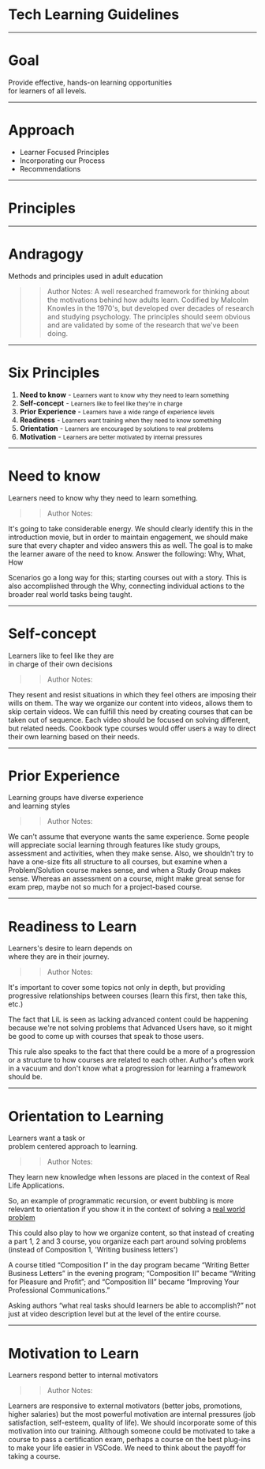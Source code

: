<!-- .slide: data-state="title" -->

# Tech Learning Guidelines

---

<!-- .slide: data-state="title" class="bg-dark text-warning" -->

# Goal

Provide effective, hands-on learning opportunities<br>
for learners of all levels.<!-- .element:  class="text-white" -->

---

# Approach

- Learner Focused Principles
- Incorporating our Process
- Recommendations

---

<!-- .slide: data-state="title" -->

# Principles

---

<!-- .slide: data-state="title" class="bg-dark text-warning" -->

# Andragogy

Methods and principles used in adult education<!-- .element:  class="text-white" -->

> > Author Notes: A well researched framework for thinking about the motivations behind how adults learn. Codified by Malcolm Knowles in the 1970's, but developed over decades of research and studying psychology. The principles should seem obvious and are validated by some of the research that we've been doing.

---

# Six Principles

1. **Need to know** - <small>Learners want to know why they need to learn something</small>
2. **Self-concept** - <small>Learners like to feel like they're in charge</small>
3. **Prior Experience** - <small>Learners have a wide range of experience levels</small>
4. **Readiness** - <small>Learners want training when they need to know something</small>
5. **Orientation** - <small>Learners are encouraged by solutions to real problems</small>
6. **Motivation** - <small>Learners are better motivated by internal pressures</small>

---

# Need to know

Learners need to know why they need to learn something.

> > Author Notes:

It's going to take considerable energy. We should clearly identify this in the introduction movie, but in order to maintain engagement, we should make sure that every chapter and video answers this as well. The goal is to make the learner aware of the need to know. Answer the following: Why, What, How

Scenarios go a long way for this; starting courses out with a story. This is also accomplished through the Why, connecting individual actions to the broader real world tasks being taught.

---

# Self-concept

Learners like to feel like they are<br>in charge of their own decisions

> > Author Notes:

They resent and resist situations in which they feel others are imposing their wills on them. The way we organize our content into videos, allows them to skip certain videos. We can fulfill this need by creating courses that can be taken out of sequence. Each video should be focused on solving different, but related needs. Cookbook type courses would offer users a way to direct their own learning based on their needs.

---

# Prior Experience

Learning groups have diverse experience<br>and learning styles

> > Author Notes:

We can't assume that everyone wants the same experience. Some people will appreciate social learning through features like study groups, assessment and activities, when they make sense. Also, we shouldn't try to have a one-size fits all structure to all courses, but examine when a Problem/Solution course makes sense, and when a Study Group makes sense. Whereas an assessment on a course, might make great sense for exam prep, maybe not so much for a project-based course.

---

# Readiness to Learn

Learners's desire to learn depends on<br>where they are in their journey.

> > Author Notes:

It's important to cover some topics not only in depth, but providing progressive relationships between courses (learn this first, then take this, etc.)

The fact that LiL is seen as lacking advanced content could be happening because we're not solving problems that Advanced Users have, so it might be good to come up with courses that speak to those users.

This rule also speaks to the fact that there could be a more of a progression or a structure to how courses are related to each other. Author's often work in a vacuum and don't know what a progression for learning a framework should be.

---

# Orientation to Learning

Learners want a task or<br>problem centered approach to learning.

> > Author Notes:

They learn new knowledge when lessons are placed in the context of Real Life Applications.

So, an example of programmatic recursion, or event bubbling is more relevant to orientation if you show it in the context of solving a [real world problem](https://www.linkedin.com/learning/mastering-web-developer-interview-code/what-are-event-bubbling-and-propagation-about?u=2125562)

This could also play to how we organize content, so that instead of creating a part 1, 2 and 3 course, you organize each part around solving problems (instead of Composition 1, 'Writing business letters')

A course titled “Composition I” in the day program became “Writing Better Business Letters” in the evening program; “Composition II” became “Writing for Pleasure and Profit”; and “Composition III” became “Improving Your Professional Communications.”

Asking authors “what real tasks should learners be able to accomplish?” not just at video description level but at the level of the entire course.

---

# Motivation to Learn

Learners respond better to internal motivators

> > Author Notes:

Learners are responsive to external motivators (better jobs, promotions, higher salaries) but the most powerful motivation are internal pressures (job satisfaction, self-esteem, quality of life). We should incorporate some of this motivation into our training. Although someone could be motivated to take a course to pass a certification exam, perhaps a course on the best plug-ins to make your life easier in VSCode. We need to think about the payoff for taking a course.
